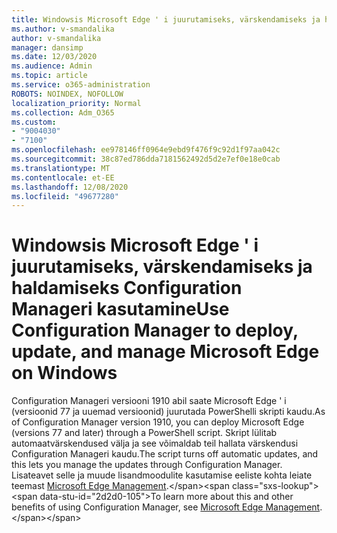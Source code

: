 ```yaml
---
title: Windowsis Microsoft Edge ' i juurutamiseks, värskendamiseks ja haldamiseks Configuration Manageri kasutamine
ms.author: v-smandalika
author: v-smandalika
manager: dansimp
ms.date: 12/03/2020
ms.audience: Admin
ms.topic: article
ms.service: o365-administration
ROBOTS: NOINDEX, NOFOLLOW
localization_priority: Normal
ms.collection: Adm_O365
ms.custom:
- "9004030"
- "7100"
ms.openlocfilehash: ee978146ff0964e9ebd9f476f9c92d1f97aa042c
ms.sourcegitcommit: 38c87ed786dda7181562492d5d2e7ef0e18e0cab
ms.translationtype: MT
ms.contentlocale: et-EE
ms.lasthandoff: 12/08/2020
ms.locfileid: "49677280"
---
```

# <a name="use-configuration-manager-to-deploy-update-and-manage-microsoft-edge-on-windows"></a><span data-ttu-id="2d2d0-102">Windowsis Microsoft Edge ' i juurutamiseks, värskendamiseks ja haldamiseks Configuration Manageri kasutamine</span><span class="sxs-lookup"><span data-stu-id="2d2d0-102">Use Configuration Manager to deploy, update, and manage Microsoft Edge on Windows</span></span>

<span data-ttu-id="2d2d0-103">Configuration Manageri versiooni 1910 abil saate Microsoft Edge ' i (versioonid 77 ja uuemad versioonid) juurutada PowerShelli skripti kaudu.</span><span class="sxs-lookup"><span data-stu-id="2d2d0-103">As of Configuration Manager version 1910, you can deploy Microsoft Edge (versions 77 and later) through a PowerShell script.</span></span> <span data-ttu-id="2d2d0-104">Skript lülitab automaatvärskendused välja ja see võimaldab teil hallata värskendusi Configuration Manageri kaudu.</span><span class="sxs-lookup"><span data-stu-id="2d2d0-104">The script turns off automatic updates, and this lets you manage the updates through Configuration Manager.</span></span> <span data-ttu-id="2d2d0-105">Lisateavet selle ja muude lisandmoodulite kasutamise eeliste kohta leiate teemast [Microsoft Edge Management](https://docs.microsoft.com/mem/configmgr/apps/deploy-use/deploy-edge?).</span><span class="sxs-lookup"><span data-stu-id="2d2d0-105">To learn more about this and other benefits of using Configuration Manager, see [Microsoft Edge Management](https://docs.microsoft.com/mem/configmgr/apps/deploy-use/deploy-edge?).</span></span>
